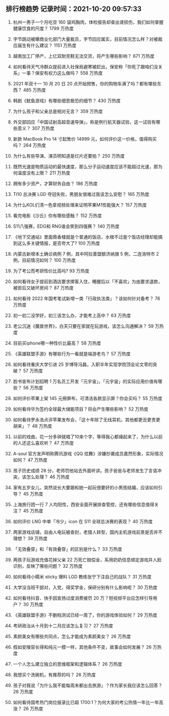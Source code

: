 
## 排行榜趋势 记录时间：2021-10-20 09:57:33
  
  1. 杭州一男子一个月吃空 160 袋鸡胸肉，体检报告却查出肾损伤，我们如何掌握健康饮食的尺度？ 1799 万热度
    
  2. 字节跳动被曝商业化部门大量裁员，字节回应属实，目前情况怎么样？对被裁应届生有什么建议？ 1151 万热度
    
  3. 越南加工厂停产，上亿双耐克鞋无法交货，将产生哪些影响？ 671 万热度
    
  4. 如何看待天气冷群众提前进入社保局避寒被赶出，保安称「你死了跟咱们没关系」一事？保安有权力这么做吗？ 558 万热度
    
  5. 2021 年双十一 10 月 20 日 20 点开始预售，你的购物车满了吗？都有哪些东西？ 485 万热度
    
  6. 韩剧《鱿鱼游戏》有哪些细思极恐的细节？ 430 万热度
    
  7. 为什么孩子和父亲总是相对无言？ 359 万热度
    
  8. 外交部回应「中国试射高超音速导弹」，称是例行航天器试验，这一试验有哪些意义？ 307 万热度
    
  9. 新款 MacBook Pro 14 寸起售价 14999 元，如何评价这一价格，值得购买吗？ 264 万热度
    
  10. 为什么有些导演、演员明知道是烂片还要拍？ 250 万热度
    
  11. 既然光速是物质运动的最快速度，那么分子运动速度应该不能超过光速，那为何温度没有上限？ 211 万热度
    
  12. 拥有多少资产，才算财务自由？ 186 万热度
    
  13. TI10 总决赛 LGD 夺冠失败，男朋友很难过我该怎么安慰？ 165 万热度
    
  14. 为什么KOL们清一色拿视频处理来证明苹果M1性能强大？ 157 万热度
    
  15. 看完电影《沙丘》你有哪些感触？ 152 万热度
    
  16. S11八强赛，EDG和 RNG谁会笑到四强赛？ 140 万热度
    
  17. 《地下交通站》里面鼎香楼就是个普通的饭店，水根不过是个饭店经理却能搞到这么多关键情报，是否夸大了? 100 万热度
    
  18. 内蒙古新增本土确诊病例 7 例，其中阿拉善盟额济纳旗 5 例，二连浩特市 2 例，目前情况如何？ 100 万热度
    
  19. 为了考公而考研性价比高吗? 93 万热度
    
  20. 如何看待女子提前到酒店要求撵客入住，睡醒后以「不喜欢」为由要求退款，被拒后又破坏房间？ 87 万热度
    
  21. 如何看待 2022 年国考笔试新增一类「行政执法类」？该如何针对备考？ 76 万热度
    
  22. 初一初二没学好，初三该怎么办，才能考上高中？ 63 万热度
    
  23. 老公沉迷《魔兽世界》，白天只要在家就在玩游戏，该怎么沟通解决？ 59 万热度
    
  24. 目前买iphone哪一种性价比最高？ 58 万热度
    
  25. 《英雄联盟手游》有哪些行为一看就是端游老鸟？ 57 万热度
    
  26. 如何看待重庆大学引进 25 岁博导冯磊，入职半年实现学院顶会论文零的突破？ 57 万热度
    
  27. 脸书宣布计划招聘 1 万名员工开发「元宇宙」，「元宇宙」的实际应用价值有哪些？ 56 万热度
    
  28. 如何评价苹果上架 145 元擦屏布，可清洁各款显示屏？你会买吗？ 55 万热度
    
  29. 如何看待华为签约全球最大储能项目？将会产生哪些影响？ 52 万热度
    
  30. 如何看待罗永浩点评苹果发布会，「这十年除了无线耳机，其他都更丑更贵更胡来」？ 48 万热度
    
  31. 以前的戏曲，花一分多钟就唱了10来个字，等得我心都燥起来了，为什么以前的人还这么喜欢听？ 47 万热度
    
  32. A-soul 官方发声明称腾讯游戏《QQ 炫舞》涉嫌抄袭成员嘉然形象，实际情况如何？ 47 万热度
    
  33. 孩子历史成绩 28 分，老师罚他站去外面听讲。孩子爸爸与老师发生了言语冲突，该怎么处理？ 46 万热度
    
  34. 家有五岁女儿，突然说长大要跟和她一起玩很要好的小男孩结婚，应该如何引导？ 45 万热度
    
  35. 上海旅行团一行 7 人均阳性，西安全面开展排查管控，还有哪些信息值得关注？ 45 万热度
    
  36. 如何评价 LNG 中单「冷少」icon 在 S11 全球总决赛的表现？ 40 万热度
    
  37. 两家游戏店铺，自由人电玩被查封，老猎人转型，国内主机游戏前景是否并不理想？ 39 万热度
    
  38. 「无效叠穿」和「有效叠穿」的区别是什么？ 33 万热度
    
  39. 两孩子玩游戏充值花掉父亲 22 万死亡赔偿金，系用奶奶信息绑定游戏并人脸识别，反映了哪些问题？ 32 万热度
    
  40. 如何看待小糯米 sticky 爆料 LGD 教练张宁下注自己的战队？ 31 万热度
    
  41. 大学没当班干部对，入党，得奖学金，保研分别有什么影响呢？ 30 万热度
    
  42. 如何看待抖音、快手因宣扬过度消费被罚 20 万？短视频平台应怎样引导用户？ 30 万热度
    
  43. 《英雄联盟手游》不删档测试已经一周了，你的游戏体验如何？ 29 万热度
    
  44. 考研政治从十月到十二月应该怎么复习？ 27 万热度
    
  45. 素颜美女有哪些共同点，怎么才能成为素颜美女？ 26 万热度
    
  46. 假如安陵容长得和纯元一模一样，其他条件不变，故事会如何发展？ 26 万热度
    
  47. 一个人怎么建立独立的思维框架和逻辑体系？ 26 万热度
    
  48. 我想买个洗碗机，有推荐的吗？ 26 万热度
    
  49. 孩子对我说「为什么我不能每周末都出去旅游」？作为家长我应该怎么回答？ 26 万热度
    
  50. 如何看待国考热门岗位报录比已超 1700:1？为何大家的考公热情一年比一年高涨？ 26 万热度
    